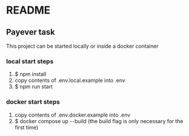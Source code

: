 # README

## Payever task

This project can be started locally or inside a docker container

### local start steps

1. $ npm install
2. copy contents of .env.local.example into .env
3. $ npm run start

### docker start steps

1. copy contents of .env.docker.example into .env
2. $ docker compose up --build (the build flag is only necessary for the first time)
